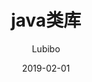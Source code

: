 ---
layout: post # 使用的布局（不需要改）
title: java类库 # 标题
# subtitle:                            #副标题
date: 2019-02-01 # 时间
author: Lubibo # 作者
header-img:  #这篇文章标题背景图片
catalog: true # 是否归档
tags: #标签
  - java类库
---